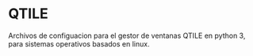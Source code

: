 # QTILE
Archivos de configuacion para el gestor de ventanas QTILE en python 3, para sistemas operativos basados en linux.
